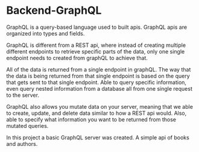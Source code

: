 # Backend-GraphQL

GraphQL is a query-based language used to built apis. GraphQL apis are organized into types and fields. 

GraphQL is different from a REST api, where instead of creating multiple different endpoints to retrieve specific parts of the data, only one single endpoint needs to created from graphQL to achieve that. 

All of the data is returned from a single endpoint in graphQL. The way that the data is being returned from that single endpoint is based on the query that gets sent to that single endpoint. Able to query specific information, even query nested information from a database all from one single request to the server.  

GraphQL also allows you mutate data on your server, meaning that we able to create, update, and delete data similar to how a REST api would. Also, able to specify what information you want to be returned from those mutated queries. 

In this project a basic GraphQL server was created. A simple api of books and authors.